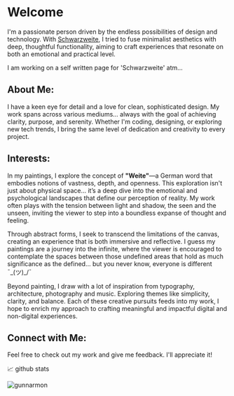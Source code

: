 # Welcome
I'm a passionate person driven by the endless possibilities of design and technology. With [Schwarzweite](http://schwarzweite.com), I tried to fuse minimalist aesthetics with deep, thoughtful functionality, aiming to craft experiences that resonate on both an emotional and practical level.

I am working on a self written page for 'Schwarzweite' atm... 

## About Me:
I have a keen eye for detail and a love for clean, sophisticated design. My work spans across various mediums... always with the goal of achieving clarity, purpose, and serenity. Whether I'm coding, designing, or exploring new tech trends, I bring the same level of dedication and creativity to every project.

## Interests:
In my paintings, I explore the concept of **"Weite"**—a German word that embodies notions of vastness, depth, and openness. This exploration isn't just about physical space... it’s a deep dive into the emotional and psychological landscapes that define our perception of reality. My work often plays with the tension between light and shadow, the seen and the unseen, inviting the viewer to step into a boundless expanse of thought and feeling.

Through abstract forms, I seek to transcend the limitations of the canvas, creating an experience that is both immersive and reflective. I guess my paintings are a journey into the infinite, where the viewer is encouraged to contemplate the spaces between those undefined areas that hold as much significance as the defined... but you never know, everyone is different ¯\_(ツ)_/¯ 

Beyond painting, I draw with a lot of inspiration from typography, architecture, photography and music. Exploring themes like  simplicity, clarity, and balance. Each of these creative pursuits feeds into my work, I hope to enrich my approach to crafting meaningful and impactful digital and non-digital experiences. 

## Connect with Me:
Feel free to check out my work and give me feedback. I'll appreciate it!

📈 github stats

<p align="left"> <img src="https://github-readme-stats.vercel.app/api?username=gunnarmon&show_icons=true&theme=gotham" alt="gunnarmon" />
